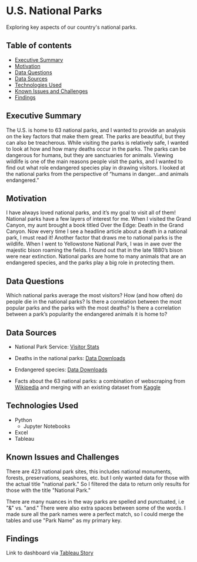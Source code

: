 # U.S. National Parks
Exploring key aspects of our country's national parks.

## Table of contents
* [Executive Summary](#executive-summary)
* [Motivation](#motivation)
* [Data Questions](#data-questions)
* [Data Sources](#data-sources)
* [Technologies Used](#technologies-used)
* [Known Issues and Challenges](#known-issues-and-challenges)
* [Findings](#Findings)

## Executive Summary
The U.S. is home to 63 national parks, and I wanted to provide an analysis on the key factors that make them great. The parks are beautiful, but they can also be treacherous. While visiting the parks is relatively safe, I wanted to look at how and how many deaths occur in the parks. The parks can be dangerous for humans, but they are sanctuaries for animals. Viewing wildlife is one of the main reasons people visit the parks, and I wanted to find out what role endangered species play in drawing visitors. I looked at the national parks from the perspective of “humans in danger…and animals endangered.”

## Motivation
I have always loved national parks, and it’s my goal to visit all of them! National parks have a few layers of interest for me. When I visited the Grand Canyon, my aunt brought a book titled Over the Edge: Death in the Grand Canyon. Now every time I see a headline article about a death in a national park, I must read it! Another factor that draws me to national parks is the wildlife. When I went to Yellowstone National Park, I was in awe over the majestic bison roaming the fields. I found out that in the late 1880’s bison were near extinction. National parks are home to many animals that are an endangered species, and the parks play a big role in protecting them.

## Data Questions
Which national parks average the most visitors? How (and how often) do people die in the national parks? Is there a correlation between the most popular parks and the parks with the most deaths? Is there a correlation between a park’s popularity the endangered animals it is home to?

## Data Sources
 * National Park Service: [Visitor Stats](https://irma.nps.gov/STATS/Reports/Home)

 * Deaths in the national parks: [Data Downloads](https://www.nps.gov/aboutus/foia/foia-frd.htm)

 * Endangered species: [Data Downloads](https://esa.npca.org/)

* Facts about the 63 national parks: a combination of webscraping from [Wikipedia](https://en.wikipedia.org/wiki/List_of_national_parks_of_the_United_States) and merging with an existing dataset from [Kaggle](https://www.kaggle.com/datasets/nationalparkservice/park-biodiversity?select=parks.csv)

## Technologies Used
* Python
  * Jupyter Notebooks
* Excel
* Tableau

## Known Issues and Challenges
There are 423 national park sites, this includes national monuments, forests, preservations, seashores, etc. but I only wanted data for those with the actual title "national park." So I filtered the data to return only results for those with the title "National Park."

There are many nuances in the way parks are spelled and punctuated, i.e "&" vs. "and." There were also extra spaces between some of the words. I made sure all the park names were a perfect match, so I could merge the tables and use "Park Name" as my primary key.

## Findings
Link to dashboard via [Tableau Story](https://public.tableau.com/views/NationalParkProject_16726702830270/NationalParkStory?:language=en-US&:display_count=n&:origin=viz_share_link)
